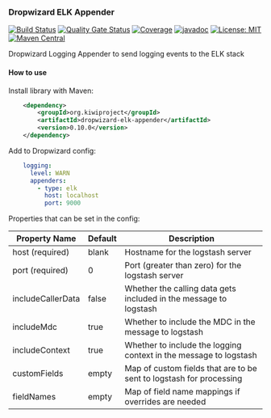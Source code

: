 ### Dropwizard ELK Appender
[![Build Status](https://travis-ci.com/kiwiproject/dropwizard-elk-appender.svg?branch=master)](https://travis-ci.com/kiwiproject/dropwizard-elk-appender)
[![Quality Gate Status](https://sonarcloud.io/api/project_badges/measure?project=kiwiproject_dropwizard-elk-appender&metric=alert_status)](https://sonarcloud.io/dashboard?id=kiwiproject_dropwizard-elk-appender)
[![Coverage](https://sonarcloud.io/api/project_badges/measure?project=kiwiproject_dropwizard-elk-appender&metric=coverage)](https://sonarcloud.io/dashboard?id=kiwiproject_dropwizard-elk-appender)
[![javadoc](https://javadoc.io/badge2/org.kiwiproject/dropwizard-elk-appender/javadoc.svg)](https://javadoc.io/doc/org.kiwiproject/dropwizard-elk-appender)
[![License: MIT](https://img.shields.io/badge/License-MIT-blue.svg)](https://opensource.org/licenses/MIT)
[![Maven Central](https://img.shields.io/maven-central/v/org.kiwiproject/dropwizard-elk-appender)](https://search.maven.org/search?q=g:org.kiwiproject%20a:dropwizard-elk-appender)

Dropwizard Logging Appender to send logging events to the ELK stack

#### How to use

Install library with Maven:

```xml
    <dependency>
        <groupId>org.kiwiproject</groupId>
        <artifactId>dropwizard-elk-appender</artifactId>
        <version>0.10.0</version>
    </dependency>
```

Add to Dropwizard config:

```yaml
    logging:
      level: WARN
      appenders:
        - type: elk
          host: localhost
          port: 9000
```

Properties that can be set in the config:

| Property Name     | Default | Description |
| --------------    | ------- | ----------- |
| host (required)   | blank   | Hostname for the logstash server |
| port (required)   | 0       | Port (greater than zero) for the logstash server |
| includeCallerData | false   | Whether the calling data gets included in the message to logstash |
| includeMdc        | true    | Whether to include the MDC in the message to logstash |
| includeContext    | true    | Whether to include the logging context in the message to logstash |
| customFields      | empty   | Map of custom fields that are to be sent to logstash for processing |
| fieldNames        | empty   | Map of field name mappings if overrides are needed |

